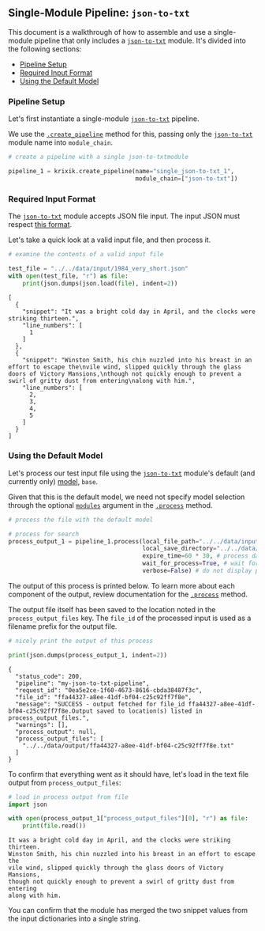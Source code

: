 ## Single-Module Pipeline: `json-to-txt`

This document is a walkthrough of how to assemble and use a single-module pipeline that only includes a [`json-to-txt`](../modules/support_function_modules/json-to-txt_module.md) module. It's divided into the following sections:

- [Pipeline Setup](#pipeline-setup)
- [Required Input Format](#required-input-format)
- [Using the Default Model](#using-the-default-model)

### Pipeline Setup

Let's first instantiate a single-module [`json-to-txt`](../modules/support_function_modules/json-to-txt_module.md) pipeline.

We use the [`.create_pipeline`](../system/pipeline_creation/create_pipeline.md) method for this, passing only the [`json-to-txt`](../modules/support_function_modules/json-to-txt_module.md) module name into `module_chain`.


```python
# create a pipeline with a single json-to-txtmodule

pipeline_1 = krixik.create_pipeline(name="single_json-to-txt_1",
                                    module_chain=["json-to-txt"])
```

### Required Input Format

The [`json-to-txt`](../modules/support_function_modules/json-to-txt_module.md) module accepts JSON file input. The input JSON must respect [this format](../system/parameters_processing_files_through_pipelines/JSON_input_format.md).

Let's take a quick look at a valid input file, and then process it.


```python
# examine the contents of a valid input file

test_file = "../../data/input/1984_very_short.json"
with open(test_file, "r") as file:
    print(json.dumps(json.load(file), indent=2))
```

    [
      {
        "snippet": "It was a bright cold day in April, and the clocks were striking thirteen.",
        "line_numbers": [
          1
        ]
      },
      {
        "snippet": "Winston Smith, his chin nuzzled into his breast in an effort to escape the\nvile wind, slipped quickly through the glass doors of Victory Mansions,\nthough not quickly enough to prevent a swirl of gritty dust from entering\nalong with him.",
        "line_numbers": [
          2,
          3,
          4,
          5
        ]
      }
    ]


### Using the Default Model

Let's process our test input file using the [`json-to-txt`](../modules/support_function_modules/json-to-txt_module.md) module's default (and currently only) [model](../modules/support_function_modules/json-to-txt_module.md#available-models-in-the-json-to-txt-module), `base`.

Given that this is the default model, we need not specify model selection through the optional [`modules`](../system/parameters_processing_files_through_pipelines/process_method.md#selecting-models-via-the-modules-argument) argument in the [`.process`](../system/parameters_processing_files_through_pipelines/process_method.md) method.


```python
# process the file with the default model

# process for search
process_output_1 = pipeline_1.process(local_file_path="../../data/input/1984_very_short.json", # the initial local filepath where the input file is stored
                                      local_save_directory="../../data/output", # the local directory that the output file will be saved to
                                      expire_time=60 * 30, # process data will be deleted from the Krixik system in 30 minutes
                                      wait_for_process=True, # wait for process to complete before returning IDE control to user
                                      verbose=False) # do not display process update printouts upon running code
```

The output of this process is printed below. To learn more about each component of the output, review documentation for the [`.process`](../system/parameters_processing_files_through_pipelines/process_method.md) method.

The output file itself has been saved to the location noted in the `process_output_files` key.  The `file_id` of the processed input is used as a filename prefix for the output file.


```python
# nicely print the output of this process

print(json.dumps(process_output_1, indent=2))
```

    {
      "status_code": 200,
      "pipeline": "my-json-to-txt-pipeline",
      "request_id": "0ea5e2ce-1f60-4673-8616-cbda38487f3c",
      "file_id": "ffa44327-a8ee-41df-bf04-c25c92ff7f8e",
      "message": "SUCCESS - output fetched for file_id ffa44327-a8ee-41df-bf04-c25c92ff7f8e.Output saved to location(s) listed in process_output_files.",
      "warnings": [],
      "process_output": null,
      "process_output_files": [
        "../../data/output/ffa44327-a8ee-41df-bf04-c25c92ff7f8e.txt"
      ]
    }


To confirm that everything went as it should have, let's load in the text file output from `process_output_files`:


```python
# load in process output from file
import json

with open(process_output_1["process_output_files"][0], "r") as file:
    print(file.read())
```

    It was a bright cold day in April, and the clocks were striking thirteen.
    Winston Smith, his chin nuzzled into his breast in an effort to escape the
    vile wind, slipped quickly through the glass doors of Victory Mansions,
    though not quickly enough to prevent a swirl of gritty dust from entering
    along with him.


You can confirm that the module has merged the two snippet values from the input dictionaries into a single string.
